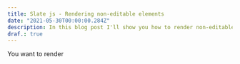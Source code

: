 ```yaml
---
title: Slate js - Rendering non-editable elements
date: "2021-05-30T00:00:00.284Z"
description: In this blog post I'll show you how to render non-editable elements alongside editable text using slate.js. 
draf.: true
---
```


You want to render 